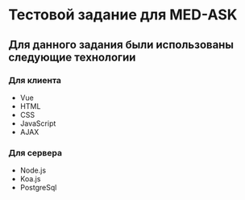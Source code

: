 # Тестовой задание для MED-ASK
## Для данного задания были использованы следующие технологии

### Для клиента
- Vue
- HTML
- CSS
- JavaScript
- AJAX
### Для сервера
- Node.js
- Koa.js
- PostgreSql


